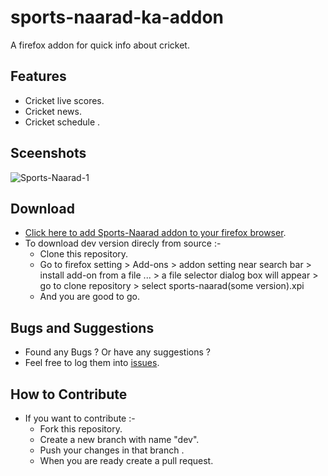 # sports-naarad-ka-addon
A firefox addon for quick info about cricket.


## Features
- Cricket live scores.
- Cricket news.
- Cricket schedule .

## Sceenshots
![Sports-Naarad-1](https://addons.cdn.mozilla.net/user-media/previews/full/175/175661.png?modified=1467195581) 

## Download
- [Click here to add Sports-Naarad addon to your firefox browser](https://addons.mozilla.org/en-US/firefox/addon/sports-naarad/).
- To download dev version direcly from source :-
	- Clone this repository.
	- Go to firefox setting > Add-ons > addon setting near search bar > install add-on from a file ... > a file selector dialog box will appear > go to clone repository > select sports-naarad(some version).xpi
	- And you are good to go.
  
## Bugs and Suggestions

- Found any Bugs ? Or have any suggestions ? 
- Feel free to log them into [issues](https://github.com/PyRag/sports-naarad-ka-addon/issues). 

## How to Contribute
- If you want to contribute :- 
	- Fork this repository.
	- Create a new branch with name "dev".
	- Push your changes in that branch .
	- When you are ready create a pull request.


